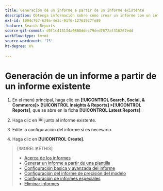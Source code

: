 ```yaml
---
title: Generación de un informe a partir de un informe existente
description: Obtenga información sobre cómo crear un informe con un informe generado anteriormente.
exl-id: f094c767-629a-4e3c-91f6-12761927fe89
feature: Search Reports
source-git-commit: d0f1c413134a0868ddec79ded7672af316267edd
workflow-type: tm+mt
source-wordcount: '75'
ht-degree: 0%

---
```


# Generación de un informe a partir de un informe existente

1. En el menú principal, haga clic en **[!UICONTROL Search, Social, & Commerce]> [!UICONTROL Insights & Reports] >[!UICONTROL Reports]**, que se abre en la ficha **[!UICONTROL Latest Reports]**.

1. Haga clic en ![Crear botón similar](/help/search-social-commerce/assets/create-similar.png "Crear botón similar") junto al informe existente.

1. Edite la configuración del informe si es necesario.

1. Haga clic en **[!UICONTROL Create]**.

>[!MORELIKETHIS]
>
>* [Acerca de los informes](/help/search-social-commerce/reports/report-about.md)
>* [Generar un informe a partir de una plantilla](/help/search-social-commerce/reports/management/report-generate-from-template.md)
>* [Configuración básica y avanzada del informe](/help/search-social-commerce/reports/management/basic-advanced/basic-advanced-report-settings.md)
>* [Configuración del informe de precisión del modelo](/help/search-social-commerce/reports/management/model-accuracy/model-accuracy-report-settings.md)
>* [Configuración de informes especiales](/help/search-social-commerce/reports/management/specialty/specialty-report-settings.md)
>* [Eliminar informes](/help/search-social-commerce/reports/management/report-delete.md)
